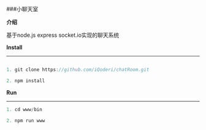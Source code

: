 ###小聊天室

**介绍**

基于node.js express socket.io实现的聊天系统

**Install**

----
```javascript

1. git clone https://github.com/iQoderi/chatRoom.git

2. npm install

```

**Run**

----
```javascript
1. cd www/bin

2. npm run www

```





